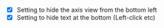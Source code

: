 - [x] Setting to hide the axis view from the bottom left
- [x] Setting to hide text at the bottom (Left-click etc)
